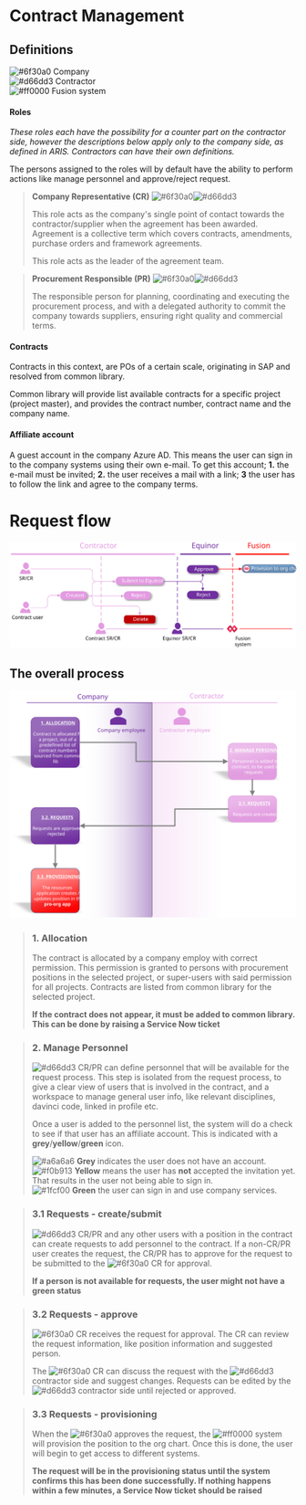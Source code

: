 # Contract Management

## Definitions
![#6f30a0](https://placehold.it/15/6f30a0/000000?text=+) Company</br>
![#d66dd3](https://placehold.it/15/d66dd3/000000?text=+) Contractor</br>
![#ff0000](https://placehold.it/15/ff0000/000000?text=+) Fusion system</br>

#### Roles
*These roles each have the possibility for a counter part on the contractor side, however the descriptions below apply only to the company side, as defined in ARIS. Contractors can have their own definitions.*

The persons assigned to the roles will by default have the ability to perform actions like manage personnel and approve/reject request.

> **Company Representative (CR)** ![#6f30a0](https://placehold.it/15/6f30a0/000000?text=+)![#d66dd3](https://placehold.it/15/d66dd3/000000?text=+)
>
> This role acts as the company's single point of contact towards the contractor/supplier when the agreement has been awarded. Agreement is a collective term which covers contracts, amendments, purchase orders and framework agreements.
> 
> This role acts as the leader of the agreement team.

> **Procurement Responsible (PR)** ![#6f30a0](https://placehold.it/15/6f30a0/000000?text=+)![#d66dd3](https://placehold.it/15/d66dd3/000000?text=+)
> 
> The responsible person for planning, coordinating and executing the procurement process, and with a delegated authority to commit the company towards suppliers, ensuring right quality and commercial terms.

#### Contracts
Contracts in this context, are POs of a certain scale, originating in SAP and resolved from common library. 

Common library will provide list available contracts for a specific project (project master), and provides the contract number, contract name and the company name.

#### Affiliate account
A guest account in the company Azure AD. This means the user can sign in to the company systems using their own e-mail. To get this account; **1.** the e-mail must be invited; **2.** the user receives a mail with a link; **3** the user has to follow the link and agree to the company terms.

# Request flow
<p align="center">  <img src="https://github.com/equinor/fusion-app-resources/raw/master/docs/images/contracts-request-flow.svg?sanitize=true">  </p>

## The overall process

<p align="center">  <img src="https://github.com/equinor/fusion-app-resources/raw/master/docs/images/contracts-general-process.svg?sanitize=true">  </p>

>  ### 1. Allocation
> The contract is allocated by a company employ with correct permission. This permission is granted to persons with procurement positions in the selected project, or super-users with said permission for all projects.
> Contracts are listed from common library for the selected project. 
>
> **If the contract does not appear, it must be added to common library. This can be done by raising a Service Now ticket**

> ### 2. Manage Personnel
> ![#d66dd3](https://placehold.it/15/d66dd3/000000?text=+) CR/PR can define personnel that will be available for the request process. 
> This step is isolated from the request process, to give a clear view of users that is involved in the contract, and a workspace to manage general user info, like relevant disciplines, davinci code, linked in profile etc.
>
> Once a user is added to the personnel list, the system will do a check to see if that user has an affiliate account. This is indicated with a **grey**/**yellow**/**green** icon. 
> 
> ![#a6a6a6](https://placehold.it/15/cacaca/000000?text=+) **Grey** indicates the user does not have an account.</br>
> ![#f0b913](https://placehold.it/15/f0b913/000000?text=+) **Yellow** means the user has **not** accepted the invitation yet. That results in the user not being able to sign in.</br>
> ![#1fcf00](https://placehold.it/15/1fcf00/000000?text=+) **Green** the user can sign in and use company services. 

> ### 3.1 Requests - create/submit
> ![#d66dd3](https://placehold.it/15/d66dd3/000000?text=+) CR/PR and any other users with a position in the contract can create requests to add personnel to the contract.
> If a non-CR/PR user creates the request, the CR/PR has to approve for the request to be submitted to the ![#6f30a0](https://placehold.it/15/6f30a0/000000?text=+) CR for approval.
>  
>  **If a person is not available for requests, the user might not have a green status**

> ### 3.2 Requests - approve
>  ![#6f30a0](https://placehold.it/15/6f30a0/000000?text=+) CR receives the request for approval. The  CR can review the request information, like position information and suggested person. 
>   
>   The ![#6f30a0](https://placehold.it/15/6f30a0/000000?text=+) CR can discuss the request with the ![#d66dd3](https://placehold.it/15/d66dd3/000000?text=+) contractor side and suggest changes. Requests can be edited by the ![#d66dd3](https://placehold.it/15/d66dd3/000000?text=+) contractor side until rejected or approved.

> ### 3.3 Requests - provisioning
> When the ![#6f30a0](https://placehold.it/15/6f30a0/000000?text=+) approves the request, the ![#ff0000](https://placehold.it/15/ff0000/000000?text=+) system will provision the position to the org chart. Once this is done, the user will begin to get access to different systems.
>  
>  **The request will be in the provisioning status until the system confirms this has been done successfully. If nothing happens within a few minutes, a Service Now ticket should be raised**



